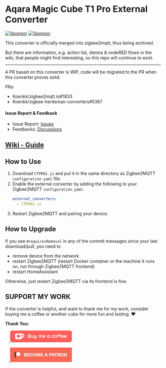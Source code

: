 # Aqara Magic Cube T1 Pro External Converter 
[![Sponsor](https://img.shields.io/badge/Sponsor-ko--fi-ff5e5b)](https://ko-fi.com/jjpro)
[![Sponsor](https://img.shields.io/badge/Sponsor-patreon-brightgreen)](https://patreon.com/jjpro)

This converter is officially merged into zigbee2mqtt, thus being archived. 

But there are information, e.g. action list, demos & nodeRED flows in the wiki, that people might find interesting, so this repo will continue to exist. 

---

A PR based on this converter is WIP, code will be migrated to the PR when this converter proves solid. 

PRs: 
- Koenkk/zigbee2mqtt.io#1833
- Koenkk/zigbee-herdsman-converters#5367

#### Issue Report & Feedback

 - Issue Report: [Issues](https://github.com/JJPro/CTP-R01-converter/issues)
 - Feedbacks: [Discussions](https://github.com/JJPro/CTP-R01-converter/discussions)

## [Wiki - Guide](https://github.com/JJPro/CTP-R01-converter/wiki)

## How to Use

1. Download `CTPR01.js` and put it in the same directory as Zigbee2MQTT `configuration.yaml` file. 
2. Enable the external converter by adding the following to your Zigbee2MQTT `configuration.yaml`. 
    ```yml
    external_converters:
      - CTPR01.js
    ```
3. Restart Zigbee2MQTT and pairing your device.

## How to Upgrade

If you see `#requiresRemoval` in any of the commit messages since your last download/pull, you need to 
- remove device from the network 
- restart Zigbee2MQTT (restart Docker container or the machine it runs on, not through Zigbee2MQTT frontend)
- restart HomeAssistant

Otherwise, just restart Zigbee2MQTT via its frontend is fine.


## SUPPORT MY WORK

If the converter is helpful, and want to thank me for my work, consider buying me a coffee or another cube for more fun and testing. ❤️

**Thank You:**

<p>
  &nbsp;&nbsp;&nbsp;<a href="https://ko-fi.com/jjpro">
    <img src="assets/124lxlp-0.webp" width=200 />
  </a>
</p>
<p>
  &nbsp;&nbsp;&nbsp;<a href="https://patreon.com/jjpro">
    <img src="assets/124lx7c-0.jpg" width=200 />
  </a>
</p>